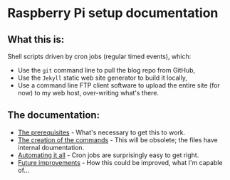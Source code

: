 # Raspberry Pi setup documentation

## What this is:

Shell scripts driven by cron jobs (regular timed events), which:

* Use the `git` command line to pull the blog repo from GitHub,
* Use the `Jekyll` static web site generator to build it locally,
* Use a command line FTP client software to upload the entire site (for now) to my web host, over-writing what's there.

## The documentation:

* [The prerequisites](10-prerequisites.md) - What's necessary to get this to work.
* [The creation of the commands](20-commands.md) - This will be obsolete; the files have internal doumentation.
* [Automating it all](30-automation.md) - Cron jobs are surprisingly easy to get right.
* [Future improvements](90-roadmap.md) - How this could be improved, what I'm capable of...

